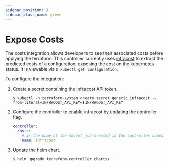 ```yaml
---
sidebar_position: 3
sidebar_class_name: green
---
```

# Expose Costs

The costs integration allows developers to see their associated costs before applying the terraform. This controller currently uses [infracost](https://infracost.io) to extract the predicted costs of a configuration, exposing the cost on the kubernetes status. It is viewable via `$ kubectl get configuration`.

To configure the integration:

1. Create a secret containing the Infracost API token.

    `$ kubectl -n terraform-system create secret generic infracost --from-literal=INFRACOST_API_KEY=$INFRACOST_API_KEY`

2. Configure the controller to enable infracost by updating the controller flag.
      ```YAML
      controller:
        costs:
          # is the name of the secret you created in the controller namespace above
          name: infracost
      ```

3. Update the helm chart.

    `$ helm upgrade terraform-controller charts/`

